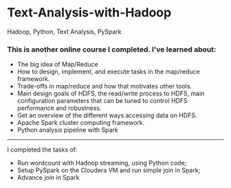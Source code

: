 # Text-Analysis-with-Hadoop
Hadoop, Python, Text Analysis, PySpark

### This is another online course I completed. I've learned about:

* The big idea of Map/Reduce
* How to design, implement, and execute tasks in the map/reduce framework. 
* Trade-offs in map/reduce and how that motivates other tools.
* Main design goals of HDFS, the read/write process to HDFS, main configuration parameters that can be tuned to control HDFS performance and robustness. 
* Get an overview of the different ways accessing data on HDFS.
* Apache Spark cluster computing framework.
* Python analysis pipeline with Spark

----------

I completed the tasks of:

* Run wordcount with Hadoop streaming, using Python code;
* Setup PySpark on the Cloudera VM and run simple join in Spark;
* Advance join in Spark



